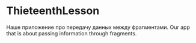 # ThieteenthLesson
Наше приложение про передачу данных между фрагментами.
Our app that is about passing information through fragments.
